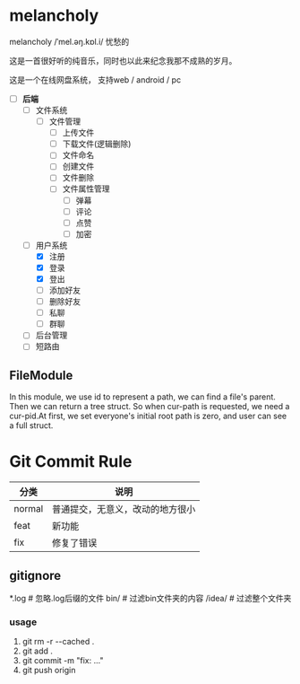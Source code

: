 # melancholy

melancholy /ˈmel.əŋ.kɒl.i/ 忧愁的

这是一首很好听的纯音乐，同时也以此来纪念我那不成熟的岁月。

这是一个在线网盘系统， 支持web / android / pc

- [ ] **后端**
    - [ ] 文件系统
        - [ ] 文件管理
            - [ ] 上传文件
            - [ ] 下载文件(逻辑删除)
            - [ ] 文件命名
            - [ ] 创建文件
            - [ ] 文件删除
            - [ ] 文件属性管理
                - [ ] 弹幕
                - [ ] 评论
                - [ ] 点赞
                - [ ] 加密
    - [ ] 用户系统
        - [x] 注册
        - [x] 登录
        - [x] 登出
        - [ ] 添加好友
        - [ ] 删除好友
        - [ ] 私聊
        - [ ] 群聊
    - [ ] 后台管理
    - [ ] 短路由

## FileModule
In this module, we use id to represent a path, we can find a file's parent. Then we can return a tree struct. So when
cur-path is requested, we need a cur-pid.At first, we set everyone's initial root path is zero, and user can see a full
struct.

# Git Commit Rule

分类 | 说明
---- | ----
normal | 普通提交，无意义，改动的地方很小
feat | 新功能
fix | 修复了错误

## gitignore

*.log # 忽略.log后缀的文件 bin/ # 过滤bin文件夹的内容 /idea/ # 过滤整个文件夹

### usage

1. git rm -r --cached .
2. git add .
3. git commit -m "fix: ..."
4. git push origin <branch name>